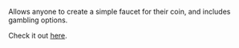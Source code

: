 Allows anyone to create a simple faucet for their coin, and includes gambling options.

Check it out [here](https://crex24.com/?refid=qrbrdcjdbkjprjcrpjrn).
